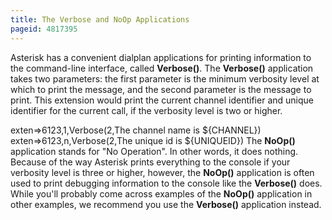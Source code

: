 ```yaml
---
title: The Verbose and NoOp Applications
pageid: 4817395
---
```


Asterisk has a convenient dialplan applications for printing information to the command-line interface, called **Verbose()**. The **Verbose()** application takes two parameters: the first parameter is the minimum verbosity level at which to print the message, and the second parameter is the message to print. This extension would print the current channel identifier and unique identifier for the current call, if the verbosity level is two or higher.


exten=>6123,1,Verbose(2,The channel name is ${CHANNEL})
exten=>6123,n,Verbose(2,The unique id is ${UNIQUEID})
The **NoOp()** application stands for "No Operation". In other words, it does nothing. Because of the way Asterisk prints everything to the console if your verbosity level is three or higher, however, the **NoOp()** application is often used to print debugging information to the console like the **Verbose()** does. While you'll probably come across examples of the **NoOp()** application in other examples, we recommend you use the **Verbose()** application instead.

